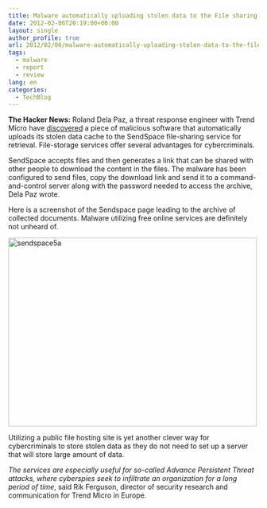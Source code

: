 ```yaml
---
title: Malware automatically uploading stolen data to the File sharing sites
date: 2012-02-06T20:19:00+00:00
layout: single
author_profile: true
url: 2012/02/06/malware-automatically-uploading-stolen-data-to-the-file-sharing-sites/
tags:
  - malware
  - report
  - review
lang: en
categories: 
  - TechBlog
---
```

**The Hacker News:** Roland Dela Paz, a threat response engineer with Trend Micro have [discovered](http://blog.trendmicro.com/malware-uses-sendspace-to-store-stolen-documents/) a piece of malicious software that automatically uploads its stolen data cache to the SendSpace file-sharing service for retrieval. File-storage services offer several advantages for cybercriminals.

SendSpace accepts files and then generates a link that can be shared with other people to download the content in the files. The malware has been configured to send files, copy the download link and send it to a command-and-control server along with the password needed to access the archive, Dela Paz wrote. 

Here is a screenshot of the Sendspace page leading to the archive of collected documents. Malware utilizing free online services are definitely not unheard of. 

[<img title="sendspace5a" border="0" alt="sendspace5a" src="http://lh6.ggpht.com/-RIoDb5qC9UU/TzAu0TQUvGI/AAAAAAAAEhQ/ZVDuAAUXLKo/sendspace5a%252520%2525281%252529_thumb%25255B7%25255D.jpg?imgmax=800" width="500" height="379" />](http://lh4.ggpht.com/-rN0QUHqDd4A/TzAr4sSliYI/AAAAAAAAEhI/EyVWk_gCpTI/s1600-h/sendspace5a%252520%2525281%252529%25255B11%25255D.jpg) 

Utilizing a public file hosting site is yet another clever way for cybercriminals to store stolen data as they do not need to set up a server that will store large amount of data. 

_The services are especially useful for so-called Advance Persistent Threat attacks, where cyberspies seek to infiltrate an organization for a long period of time_, said Rik Ferguson, director of security research and communication for Trend Micro in Europe.